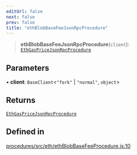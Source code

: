 ```yaml
---
editUrl: false
next: false
prev: false
title: "ethBlobBaseFeeJsonRpcProcedure"
---
```


> **ethBlobBaseFeeJsonRpcProcedure**(`client`): [`EthGasPriceJsonRpcProcedure`](/reference/tevm/procedures/type-aliases/ethgaspricejsonrpcprocedure/)

## Parameters

• **client**: `BaseClient`\<`"fork"` \| `"normal"`, `object`\>

## Returns

[`EthGasPriceJsonRpcProcedure`](/reference/tevm/procedures/type-aliases/ethgaspricejsonrpcprocedure/)

## Defined in

[procedures/src/eth/ethBlobBaseFeeProcedure.js:10](https://github.com/evmts/tevm-monorepo/blob/main/packages/procedures/src/eth/ethBlobBaseFeeProcedure.js#L10)
